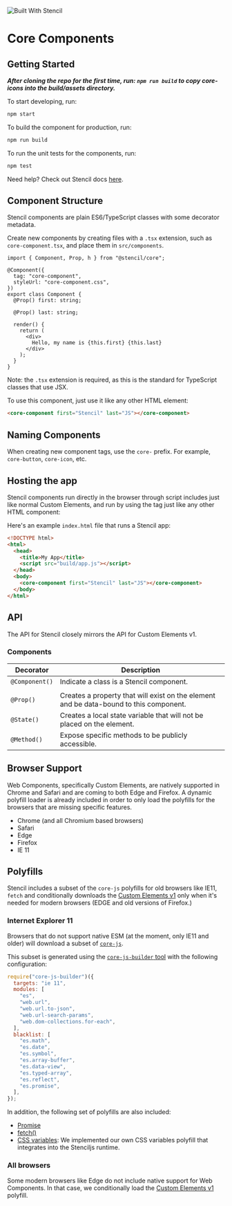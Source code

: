 ![Built With Stencil](https://img.shields.io/badge/-Built%20With%20Stencil-16161d.svg?logo=data%3Aimage%2Fsvg%2Bxml%3Bbase64%2CPD94bWwgdmVyc2lvbj0iMS4wIiBlbmNvZGluZz0idXRmLTgiPz4KPCEtLSBHZW5lcmF0b3I6IEFkb2JlIElsbHVzdHJhdG9yIDE5LjIuMSwgU1ZHIEV4cG9ydCBQbHVnLUluIC4gU1ZHIFZlcnNpb246IDYuMDAgQnVpbGQgMCkgIC0tPgo8c3ZnIHZlcnNpb249IjEuMSIgaWQ9IkxheWVyXzEiIHhtbG5zPSJodHRwOi8vd3d3LnczLm9yZy8yMDAwL3N2ZyIgeG1sbnM6eGxpbms9Imh0dHA6Ly93d3cudzMub3JnLzE5OTkveGxpbmsiIHg9IjBweCIgeT0iMHB4IgoJIHZpZXdCb3g9IjAgMCA1MTIgNTEyIiBzdHlsZT0iZW5hYmxlLWJhY2tncm91bmQ6bmV3IDAgMCA1MTIgNTEyOyIgeG1sOnNwYWNlPSJwcmVzZXJ2ZSI%2BCjxzdHlsZSB0eXBlPSJ0ZXh0L2NzcyI%2BCgkuc3Qwe2ZpbGw6I0ZGRkZGRjt9Cjwvc3R5bGU%2BCjxwYXRoIGNsYXNzPSJzdDAiIGQ9Ik00MjQuNywzNzMuOWMwLDM3LjYtNTUuMSw2OC42LTkyLjcsNjguNkgxODAuNGMtMzcuOSwwLTkyLjctMzAuNy05Mi43LTY4LjZ2LTMuNmgzMzYuOVYzNzMuOXoiLz4KPHBhdGggY2xhc3M9InN0MCIgZD0iTTQyNC43LDI5Mi4xSDE4MC40Yy0zNy42LDAtOTIuNy0zMS05Mi43LTY4LjZ2LTMuNkgzMzJjMzcuNiwwLDkyLjcsMzEsOTIuNyw2OC42VjI5Mi4xeiIvPgo8cGF0aCBjbGFzcz0ic3QwIiBkPSJNNDI0LjcsMTQxLjdIODcuN3YtMy42YzAtMzcuNiw1NC44LTY4LjYsOTIuNy02OC42SDMzMmMzNy45LDAsOTIuNywzMC43LDkyLjcsNjguNlYxNDEuN3oiLz4KPC9zdmc%2BCg%3D%3D&colorA=16161d&style=flat-square)

# Core Components

## Getting Started

**_After cloning the repo for the first time, run: `npm run build` to copy core-icons into the build/assets directory._**

To start developing, run:

```bash
npm start
```

To build the component for production, run:

```bash
npm run build
```

To run the unit tests for the components, run:

```bash
npm test
```

Need help? Check out Stencil docs [here](https://stenciljs.com/docs/my-first-component).

## Component Structure

Stencil components are plain ES6/TypeScript classes with some decorator metadata.

Create new components by creating files with a `.tsx` extension, such as `core-component.tsx`, and place them in `src/components`.

```tsx
import { Component, Prop, h } from "@stencil/core";

@Component({
  tag: "core-component",
  styleUrl: "core-component.css",
})
export class Component {
  @Prop() first: string;

  @Prop() last: string;

  render() {
    return (
      <div>
        Hello, my name is {this.first} {this.last}
      </div>
    );
  }
}
```

Note: the `.tsx` extension is required, as this is the standard for TypeScript classes that use JSX.

To use this component, just use it like any other HTML element:

```html
<core-component first="Stencil" last="JS"></core-component>
```

## Naming Components

When creating new component tags, use the `core-` prefix. For example, `core-button`, `core-icon`, etc.

## Hosting the app

Stencil components run directly in the browser through script includes just like normal Custom Elements, and run by using the tag just like any other HTML component:

Here's an example `index.html` file that runs a Stencil app:

```html
<!DOCTYPE html>
<html>
  <head>
    <title>My App</title>
    <script src="build/app.js"></script>
  </head>
  <body>
    <core-component first="Stencil" last="JS"></core-component>
  </body>
</html>
```

## API

The API for Stencil closely mirrors the API for Custom Elements v1.

### Components

| Decorator      | Description                                                                            |
| -------------- | -------------------------------------------------------------------------------------- |
| `@Component()` | Indicate a class is a Stencil component.                                               |
|                |                                                                                        |
| `@Prop()`      | Creates a property that will exist on the element and be data-bound to this component. |
| `@State()`     | Creates a local state variable that will not be placed on the element.                 |
| `@Method()`    | Expose specific methods to be publicly accessible.                                     |

## Browser Support

Web Components, specifically Custom Elements, are natively supported in Chrome and Safari and are coming to both Edge and Firefox. A dynamic polyfill loader is already included in order to only load the polyfills for the browsers that are missing specific features.

- Chrome (and all Chromium based browsers)
- Safari
- Edge
- Firefox
- IE 11

## Polyfills

Stencil includes a subset of the `core-js` polyfills for old browsers like IE11, `fetch` and conditionally downloads the [Custom Elements v1](https://github.com/webcomponents/polyfills/tree/master/packages/custom-elements) only when it's needed for modern browsers (EDGE and old versions of Firefox.)

### Internet Explorer 11

Browsers that do not support native ESM (at the moment, only IE11 and older) will download a subset of [`core-js`](https://github.com/zloirock/core-js).

This subset is generated using the [`core-js-builder` tool](https://github.com/zloirock/core-js/tree/master/packages/core-js-builder) with the following configuration:

```js
require("core-js-builder")({
  targets: "ie 11",
  modules: [
    "es",
    "web.url",
    "web.url.to-json",
    "web.url-search-params",
    "web.dom-collections.for-each",
  ],
  blacklist: [
    "es.math",
    "es.date",
    "es.symbol",
    "es.array-buffer",
    "es.data-view",
    "es.typed-array",
    "es.reflect",
    "es.promise",
  ],
});
```

In addition, the following set of polyfills are also included:

- [Promise](https://github.com/stefanpenner/es6-promise)
- [fetch()](https://github.com/github/fetch)
- [CSS variables](https://github.com/ionic-team/stencil/tree/master/src/client/polyfills/css-shim): We implemented our own CSS variables polyfill that integrates into the Stenciljs runtime.

### All browsers

Some modern browsers like Edge do not include native support for Web Components. In that case, we conditionally load the [Custom Elements v1](https://github.com/webcomponents/polyfills/tree/master/packages/custom-elements) polyfill.
